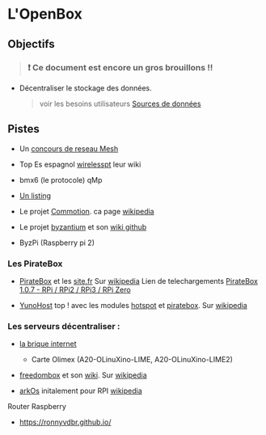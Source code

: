 
L'OpenBox
===

## Objectifs

> ### :exclamation: Ce document est encore un gros brouillons !!

- Décentraliser le stockage des données.

  > voir les besoins utilisateurs [Sources de données](https://github.com/corbane/ND-Briques-Numeriques/wiki/A-.Sources-de-donn%C3%A9es)

## Pistes

- Un [concours de reseau Mesh](http://battlemesh.org/BattleMeshV9)


- Top Es espagnol [wirelesspt](http://wirelesspt.net/) leur wiki []()

- bmx6 (le protocole) qMp 

- [Un listing](https://prism-break.org/fr/categories/routers/#mesh-networks)

- Le projet [Commotion](https://www.commotionwireless.net/). ca page [wikipedia](https://fr.wikipedia.org/wiki/Commotion_(logiciel))

- Le projet [byzantium](http://project-byzantium.org/) et son [wiki github](https://github.com/Byzantium/Byzantium/wiki)
- ByzPi (Raspberry pi 2)

### Les PirateBox

- [PirateBox](https://www.piratebox.cc/) et les [site.fr](https://pirateboxfr.com/bienvenue/)
  Sur [wikipedia](https://en.wikipedia.org/wiki/PirateBox)
  Lien de telechargements [PirateBox 1.0.7 - RPi / RPi2 / RPi3 / RPi Zero](https://forum.piratebox.cc/read.php?7,16737)

- [YunoHost](https://yunohost.org) top !
  avec les modules [hotspot](https://github.com/labriqueinternet/hotspot_ynh)
  et [piratebox](https://github.com/labriqueinternet/piratebox_ynh).
  Sur [wikipedia](https://fr.wikipedia.org/wiki/YunoHost)

### Les serveurs décentraliser :


- [la brique internet](https://labriqueinter.net/)

  - Carte Olimex (A20-OLinuXino-LIME, A20-OLinuXino-LIME2)

- [freedombox](http://freedomboxfoundation.org) et son [wiki](https://wiki.debian.org/FreedomBox). Sur [wikipedia](https://fr.wikipedia.org/wiki/FreedomBox)

- [arkOs](https://arkos.io/) initalement pour RPI [wikipedia](https://fr.wikipedia.org/wiki/ArkOS)


Router Raspberry

- https://ronnyvdbr.github.io/
